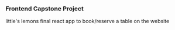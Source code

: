 ### Frontend Capstone Project

little's lemons final react app to book/reserve a table on the website
